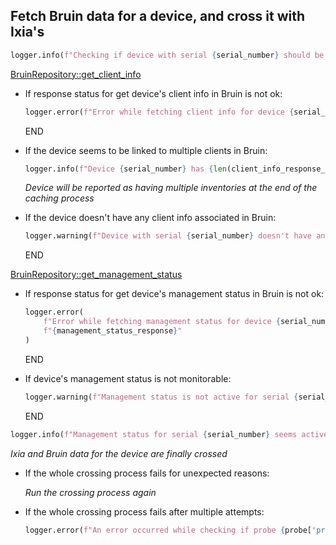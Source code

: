 ## Fetch Bruin data for a device, and cross it with Ixia's

```python
logger.info(f"Checking if device with serial {serial_number} should be monitored...")
```

[BruinRepository::get_client_info](../../repositories/bruin_repository/get_client_info.md)

* If response status for get device's client info in Bruin is not ok:
  ```python
  logger.error(f"Error while fetching client info for device {serial_number}: {client_info_response}")
  ```
  END

* If the device seems to be linked to multiple clients in Bruin:
  ```python
  logger.info(f"Device {serial_number} has {len(client_info_response_body)} inventories in Bruin")
  ```
  _Device will be reported as having multiple inventories at the end of the caching process_

* If the device doesn't have any client info associated in Bruin:
  ```python
  logger.warning(f"Device with serial {serial_number} doesn't have any Bruin client info associated")
  ```
  END

[BruinRepository::get_management_status](../../repositories/bruin_repository/get_management_status.md)

* If response status for get device's management status in Bruin is not ok:
  ```python
  logger.error(
      f"Error while fetching management status for device {serial_number}: "
      f"{management_status_response}"
  )
  ```
  END

* If device's management status is not monitorable:
  ```python
  logger.warning(f"Management status is not active for serial {serial_number}. Skipping...")
  ```
  END

```python
logger.info(f"Management status for serial {serial_number} seems active")
```

_Ixia and Bruin data for the device are finally crossed_

* If the whole crossing process fails for unexpected reasons:

    _Run the crossing process again_

* If the whole crossing process fails after multiple attempts:
  ```python
  logger.error(f"An error occurred while checking if probe {probe['probeId']} should be cached or not -> {e}")
  ```